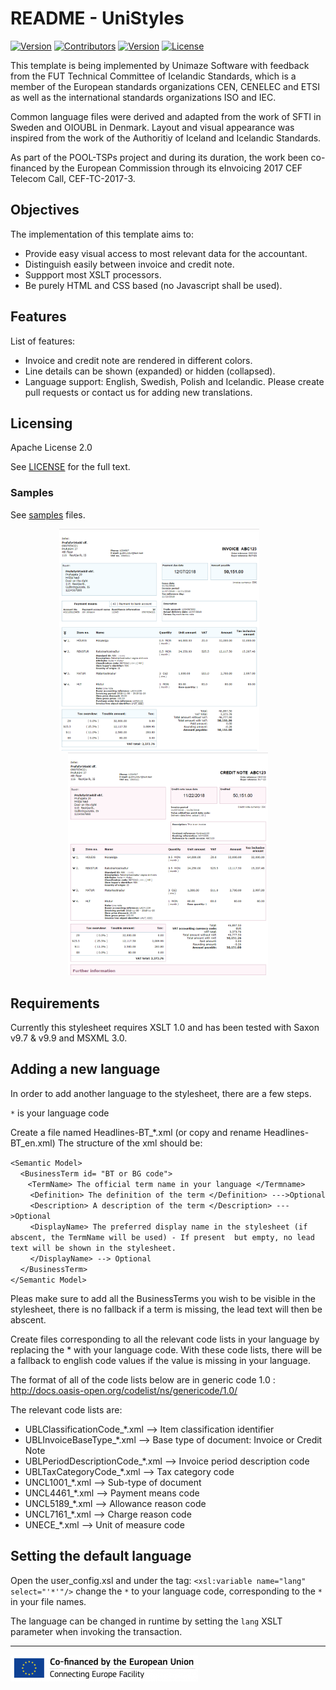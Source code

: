 # README - UniStyles

[![Version](https://img.shields.io/github/issues/unimaze/unimaze-peppol-stylesheets.svg)](https://github.com/unimaze/unimaze-peppol-stylesheets/issues)
[![Contributors](https://img.shields.io/github/contributors/unimaze/unimaze-peppol-stylesheets.svg)](https://github.com/unimaze/unimaze-peppol-stylesheets/graphs/contributors)
[![Version](https://img.shields.io/github/release/unimaze/unimaze-peppol-stylesheets.svg)](https://github.com/unimaze/unimaze-peppol-stylesheets/releases)
[![License](https://img.shields.io/badge/license-Apache%20v2.0-brightgreen.svg)](LICENSE.txt)
 
This template is being implemented by Unimaze Software with feedback from the FUT Technical Committee of Icelandic Standards, which 
is a member of the European standards organizations CEN, CENELEC and ETSI as well as the international standards organizations ISO and IEC.

Common language files were derived and adapted from the work of SFTI in Sweden and OIOUBL in Denmark. Layout and visual appearance was inspired from the work of the  Authoritiy of Iceland and Icelandic Standards.

As part of the POOL-TSPs project and during its duration, the work been co-financed by the European Commission through its eInvoicing 2017 CEF Telecom Call, CEF-TC-2017-3.

## Objectives
The implementation of this template aims to:
- Provide easy visual access to most relevant data for the accountant.
- Distinguish easily between invoice and credit note.
- Suppport most XSLT processors.
- Be purely HTML and CSS based (no Javascript shall be used).

## Features
List of features:
- Invoice and credit note are rendered in different colors.
- Line details can be shown (expanded) or hidden (collapsed).
- Language support: English, Swedish, Polish and Icelandic. Please create pull requests or contact us for adding new translations.

## Licensing
Apache License 2.0

See [LICENSE](LICENSE.txt) for the full text.

### Samples
See [samples](docs/samples) files.

<p align="center">
  <img src="docs/samples/biling-3/images/bisenubl-invoice-complete_en.png" width="320" />
  <span>&#160;&#160;&#160;&#160;&#160;&#160;</span>
  <img src="docs/samples/biling-3/images/bisenubl-creditnote-complete_en.png" width="320" />
<p>

## Requirements
Currently this stylesheet requires XSLT 1.0 and has been tested with Saxon v9.7 & v9.9 and MSXML 3.0.

## Adding a new language
In order to add another language to the stylesheet, there are a few steps.

`*` is your language code

Create a file named Headlines-BT_&ast;.xml (or copy and rename Headlines-BT_en.xml)
The structure of the xml should be:

`<Semantic Model>`<br/>
	&nbsp; &nbsp; `<BusinessTerm id= "BT or BG code">`<br/>
		&nbsp; &nbsp; &nbsp;&nbsp;  `<TermName> The official term name in your language </Termname>`<br/>
		&nbsp; &nbsp; &nbsp; &nbsp; `<Definition> The definition of the term </Definition> --->Optional`<br/>
		&nbsp; &nbsp; &nbsp; &nbsp; `<Description> A description of the term </Description> --->Optional`<br/>
		&nbsp; &nbsp; &nbsp; &nbsp; `<DisplayName> The preferred display name in the stylesheet (if abscent, the TermName will be used) - If present 
		but empty, no lead text will be shown in the stylesheet.` <br/>
	&nbsp; &nbsp; &nbsp; &nbsp; `</DisplayName> --> Optional`<br/>
	&nbsp; &nbsp; `</BusinessTerm>`<br/>
`</Semantic Model>`<br/>

Pleas make sure to add all the BusinessTerms you wish to be visible in the stylesheet, there is no fallback if a term is missing, the lead text will then be abscent.

Create files corresponding to all the relevant code lists in your language by replacing the * with your language code. 
With these code lists, there will be a fallback to english code values if the value is missing in your language.

The format of all of the code lists below are in generic code 1.0 : http://docs.oasis-open.org/codelist/ns/genericode/1.0/

The relevant code lists are:

* UBLClassificationCode_&ast;.xml --> Item classification identifier
* UBLInvoiceBaseType_&ast;.xml --> Base type of document: Invoice or Credit Note
* UBLPeriodDescriptionCode_&ast;.xml --> Invoice period description code
* UBLTaxCategoryCode_&ast;.xml --> Tax category code
* UNCL1001_&ast;.xml --> Sub-type of document
* UNCL4461_&ast;.xml --> Payment means code
* UNCL5189_&ast;.xml --> Allowance reason code
* UNCL7161_&ast;.xml --> Charge reason code
* UNECE_&ast;.xml --> Unit of measure code

## Setting the default language
Open the user_config.xsl and under the tag: `<xsl:variable name="lang" select="'*'"/>` change the `*` to your language code, corresponding to the `*` in your file names.

The language can be changed in runtime by setting the `lang` XSLT parameter when invoking the transaction.


---

![CEF - Connecting Europe Facility](resources/en_cef_300x42.png)
